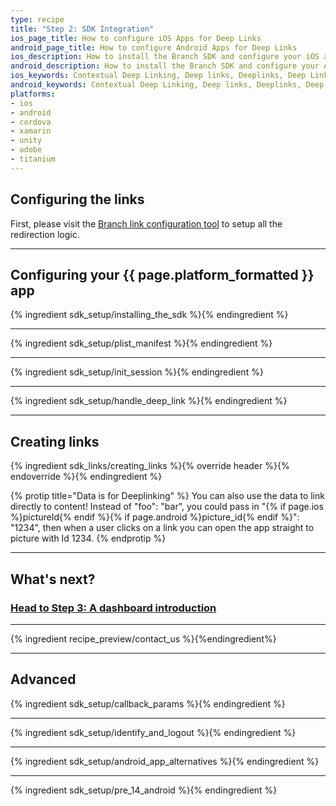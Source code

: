 ```yaml
---
type: recipe
title: "Step 2: SDK Integration"
ios_page_title: How to configure iOS Apps for Deep Links
android_page_title: How to configure Android Apps for Deep Links
ios_description: How to install the Branch SDK and configure your iOS app for deep links. Add a few lines of code and you can begin deep linking and tracking installs.
android_description: How to install the Branch SDK and configure your Android app for deep links. Add a few lines of code and you can begin deep linking and tracking installs.
ios_keywords: Contextual Deep Linking, Deep links, Deeplinks, Deep Linking, Deeplinking, Deferred Deep Linking, Deferred Deeplinking, Google App Indexing, Google App Invites, Apple Universal Links, Apple Spotlight Search, Facebook App Links, AppLinks, Deepviews, Deep views, SDK, SDK Integration, iOS Configuration, iOS, objective-c, swift
android_keywords: Contextual Deep Linking, Deep links, Deeplinks, Deep Linking, Deeplinking, Deferred Deep Linking, Deferred Deeplinking, Google App Indexing, Google App Invites, Apple Universal Links, Apple Spotlight Search, Facebook App Links, AppLinks, Deepviews, Deep views, SDK, SDK Integration, Android Configuration, Android
platforms:
- ios
- android
- cordova
- xamarin
- unity
- adobe
- titanium
---
```


## Configuring the links

First, please visit the [Branch link configuration tool](https://start.branch.io/) to setup all the redirection logic.

-----

## Configuring your {{ page.platform_formatted }} app
{% ingredient sdk_setup/installing_the_sdk %}{% endingredient %}

-----

{% ingredient sdk_setup/plist_manifest %}{% endingredient %}

-----

{% ingredient sdk_setup/init_session %}{% endingredient %}

-----

{% ingredient sdk_setup/handle_deep_link %}{% endingredient %}

-----

## Creating links

{% ingredient sdk_links/creating_links %}{% override header %}{% endoverride %}{% endingredient %}

{% protip title="Data is for Deeplinking" %}
You can also use the data to link directly to content! Instead of "foo": "bar", you could pass in "{% if page.ios %}pictureId{% endif %}{% if page.android %}picture_id{% endif %}": "1234", then when a user clicks on a link you can open the app straight to picture with Id 1234.
{% endprotip %}

-----

## What's next?

### [Head to Step 3: A dashboard introduction](/recipes/measuring_installs/{{page.platform}}/)

-----

{% ingredient recipe_preview/contact_us %}{%endingredient%}

-----

## Advanced

{% ingredient sdk_setup/callback_params %}{% endingredient %}

-----

{% ingredient sdk_setup/identify_and_logout %}{% endingredient %}

-----

{% ingredient sdk_setup/android_app_alternatives %}{% endingredient %}

-----

{% ingredient sdk_setup/pre_14_android %}{% endingredient %}
